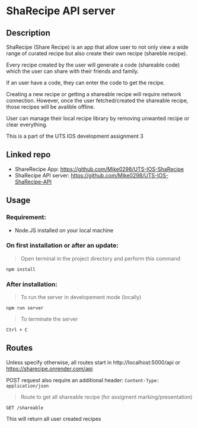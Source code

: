 # ShaRecipe API server

## Description

ShaRecipe (Share Recipe) is an app that allow user to not only view a wide range of curated recipe but also create their own recipe (shareble recipe).

Every recipe created by the user will generate a code (shareable code) which the user can share with their friends and family.

If an user have a code, they can enter the code to get the recipe.

Creating a new recipe or getting a shareable recipe will require network connection. However, once the user fetched/created the shareable recipe, those recipes will be avalible offline.

User can manage their local recipe library by removing unwanted recipe or clear everything.

This is a part of the UTS IOS development assignment 3

## Linked repo

- ShareRecipe App: https://github.com/Mike0298/UTS-IOS-ShaRecipe
- ShaRecipe API server: https://github.com/Mike0298/UTS-IOS-ShaRecipe-API

## Usage

### Requirement:

- Node.JS installed on your local machine

### On first installation or after an update:

> Open terminal in the project directory and perform this command

```
npm install
```

### After installation:

> To run the server in developement mode (locally)

```
npm run server
```

> To terminate the server

```
Ctrl + C
```

## Routes

Unless specify otherwise, all routes start in http://localhost:5000/api or https://sharecipe.onrender.com/api

POST request also require an additional header:
`Content-Type: application/json`

> Route to get all shareable recipe (for assigment marking/presentation)

```
GET /shareable
```

This will return all user created recipes
